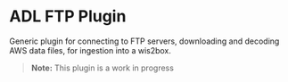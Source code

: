 # ADL FTP Plugin

Generic plugin for connecting to FTP servers, downloading and decoding AWS data files, for ingestion into a wis2box.

> **Note:** This plugin is a work in progress

